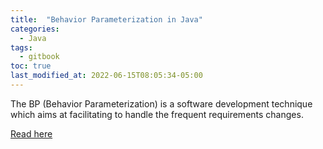 ```yaml
---
title:  "Behavior Parameterization in Java"
categories:
  - Java
tags:
  - gitbook
toc: true
last_modified_at: 2022-06-15T08:05:34-05:00
---
```


The BP (Behavior Parameterization) is a software development technique which aims at facilitating to handle the frequent requirements changes.

[Read here](https://nicolas-duminil.gitbook.io/blog/)
